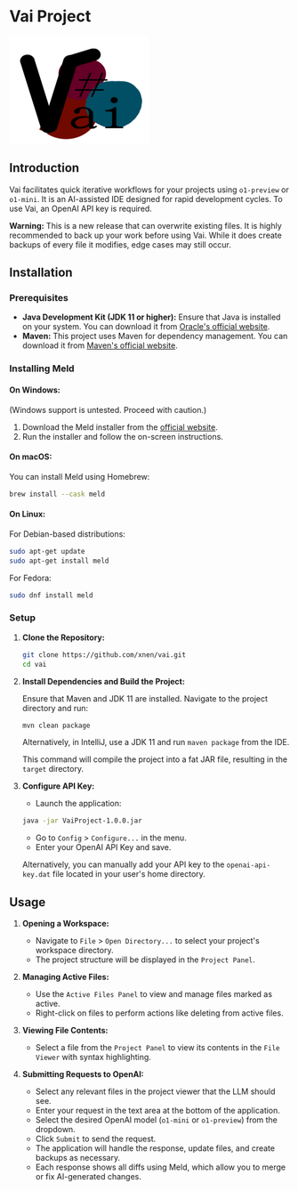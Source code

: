# Vai Project

![Project Logo](./images/logo.png)

## Introduction

Vai facilitates quick iterative workflows for your projects using `o1-preview` or `o1-mini`. It is an AI-assisted IDE designed for rapid development cycles. To use Vai, an OpenAI API key is required.

**Warning:** This is a new release that can overwrite existing files. It is highly recommended to back up your work before using Vai. While it does create backups of every file it modifies, edge cases may still occur.

## Installation

### Prerequisites

- **Java Development Kit (JDK 11 or higher):** Ensure that Java is installed on your system. You can download it from [Oracle's official website](https://www.oracle.com/java/technologies/javase-downloads.html).
- **Maven:** This project uses Maven for dependency management. You can download it from [Maven's official website](https://maven.apache.org/download.cgi).

### Installing Meld

#### On Windows:

(Windows support is untested. Proceed with caution.)

1. Download the Meld installer from the [official website](https://meldmerge.org/).
2. Run the installer and follow the on-screen instructions.

#### On macOS:

You can install Meld using Homebrew:

```bash
brew install --cask meld
```

#### On Linux:

For Debian-based distributions:

```bash
sudo apt-get update
sudo apt-get install meld
```

For Fedora:

```bash
sudo dnf install meld
```

### Setup

1. **Clone the Repository:**

    ```bash
    git clone https://github.com/xnen/vai.git
    cd vai
    ```

2. **Install Dependencies and Build the Project:**

    Ensure that Maven and JDK 11 are installed. Navigate to the project directory and run:

    ```bash
    mvn clean package
    ```

    Alternatively, in IntelliJ, use a JDK 11 and run `maven package` from the IDE.

    This command will compile the project into a fat JAR file, resulting in the `target` directory.

3. **Configure API Key:**

    - Launch the application:

    ```bash
    java -jar VaiProject-1.0.0.jar
    ```

    - Go to `Config` > `Configure...` in the menu.
    - Enter your OpenAI API Key and save.

    Alternatively, you can manually add your API key to the `openai-api-key.dat` file located in your user's home directory.

## Usage

1. **Opening a Workspace:**

    - Navigate to `File` > `Open Directory...` to select your project's workspace directory.
    - The project structure will be displayed in the `Project Panel`.

2. **Managing Active Files:**

    - Use the `Active Files Panel` to view and manage files marked as active.
    - Right-click on files to perform actions like deleting from active files.

3. **Viewing File Contents:**

    - Select a file from the `Project Panel` to view its contents in the `File Viewer` with syntax highlighting.

4. **Submitting Requests to OpenAI:**

    - Select any relevant files in the project viewer that the LLM should see.
    - Enter your request in the text area at the bottom of the application.
    - Select the desired OpenAI model (`o1-mini` or `o1-preview`) from the dropdown.
    - Click `Submit` to send the request.
    - The application will handle the response, update files, and create backups as necessary.
    - Each response shows all diffs using Meld, which allow you to merge or fix AI-generated changes.
